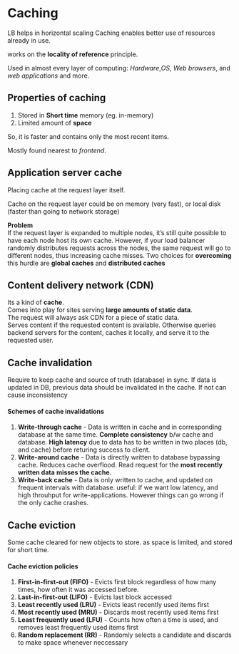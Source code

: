 # Caching
LB helps in horizontal scaling
Caching enables better use of resources already in use.

works on the **locality of reference** principle.

Used in almost every layer of computing: _Hardware_,_OS_, _Web browsers_, and _web applications_ and more.

## Properties of caching
1. Stored in **Short time** memory (eg. in-memory)
2. Limited amount of **space** 

So, it is faster and contains only the most recent items.

Mostly found nearest to _frontend_.

## Application server cache
Placing cache at the request layer itself.

Cache on the request layer could be on memory (very fast), or local disk (faster than going to network storage)

**Problem** <br>
If the request layer is
expanded to multiple nodes, it’s still quite possible to have each node host its own
cache. However, if your load balancer randomly distributes requests across the
nodes, the same request will go to different nodes, thus increasing cache misses. Two
choices for **overcoming** this hurdle are **global caches** and **distributed caches**

## Content delivery network (CDN)
Its a kind of **cache**.<br>
Comes into play for sites serving **large amounts of static data**.<br>
The request will always ask CDN for a piece of static data.<br>
Serves content if the requested content is available. Otherwise queries backend servers for the content, caches it locally, and serve it to the requested user.<br>

## Cache invalidation 
Require to keep cache and source of truth (database) in sync.
If data is updated in DB, previous data should be invalidated in the cache.
If not can cause inconsistency

#### Schemes of cache invalidations
1. **Write-through cache** - Data is written in cache and in corresponding database at the same time. **Complete consistency** b/w cache and database. **High latency** due to data has to be written in two places (db, and cache) before returing success to client.
2. **Write-around cache** - Data is directly written to database bypassing cache. Reduces cache overflood. Read request for the **most recently written data** **misses the cache**.
3. **Write-back cache** - Data is only written to cache, and updated on frequent intervals with database. useful: if we want low latency, and high throuhput for write-applications.
 However things can go wrong if the only cache crashes.
 
## Cache eviction
Some cache cleared for new objects to store. as space is limited, and stored for short time.

#### Cache eviction policies
1. **First-in-first-out (FIFO)** - Evicts first block regardless of how many times, how often it was accessed before.
2. **Last-in-first-out (LIFO)** - Evicts last block accessed 
3. **Least recently used (LRU)** - Evicts least recently used items first
4. **Most recently used (MRU)** - Discards most recently used items first
5. **Least frequently used (LFU)** - Counts how often a time is used, and removes least frequently used items first
6. **Random replacement (RR)** - Randomly selects a candidate and discards to make space whenever neccessary


